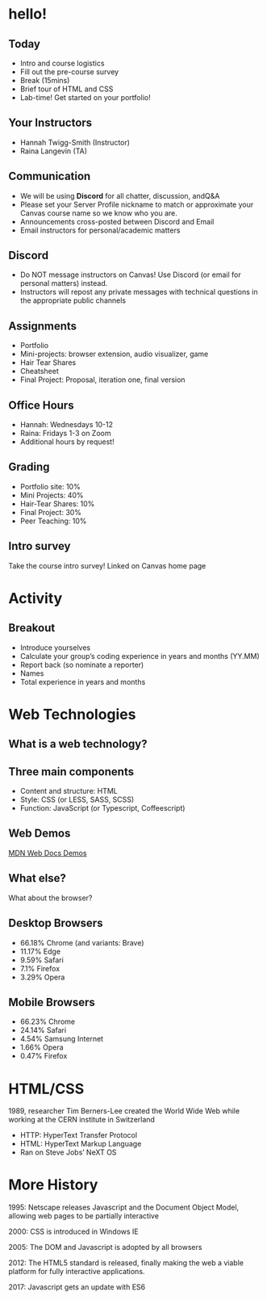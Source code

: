 # hello!

## Today

- Intro and course logistics
- Fill out the pre-course survey
- Break (15mins)
- Brief tour of HTML and CSS
- Lab-time! Get started on your portfolio!

## Your Instructors

- Hannah Twigg-Smith (Instructor)
- Raina Langevin (TA)

## Communication

- We will be using **Discord** for all chatter, discussion, andQ&A
- Please set your Server Profile nickname to match or approximate your Canvas
  course name so we know who you are.
- Announcements cross-posted between Discord and Email
- Email instructors for personal/academic matters

## Discord

- Do NOT message instructors on Canvas! Use Discord (or email for personal
  matters) instead.
- Instructors will repost any private messages with technical questions in the
  appropriate public channels

## Assignments

- Portfolio
- Mini-projects: browser extension, audio visualizer, game
- Hair Tear Shares
- Cheatsheet
- Final Project: Proposal, iteration one, final version

## Office Hours

- Hannah: Wednesdays 10-12
- Raina: Fridays 1-3 on Zoom
- Additional hours by request!

## Grading

- Portfolio site: 10%
- Mini Projects: 40%
- Hair-Tear Shares: 10%
- Final Project: 30%
- Peer Teaching: 10%

## Intro survey

Take the course intro survey! Linked on Canvas home page

# Activity

## Breakout

- Introduce yourselves
- Calculate your group’s coding experience in years and months (YY.MM)
- Report back (so nominate a reporter)
- Names
- Total experience in years and months

# Web Technologies

## What is a web technology?

## Three main components

- Content and structure: HTML
- Style: CSS (or LESS, SASS, SCSS)
- Function: JavaScript (or Typescript, Coffeescript)

## Web Demos

[MDN Web Docs Demos](https://developer.mozilla.org/en-US/docs/Web/Demos)

## What else?

What about the browser?

## Desktop Browsers

- 66.18% Chrome (and variants: Brave)
- 11.17% Edge
- 9.59% Safari
- 7.1% Firefox
- 3.29% Opera

## Mobile Browsers

- 66.23% Chrome
- 24.14% Safari
- 4.54% Samsung Internet
- 1.66% Opera
- 0.47% Firefox

# HTML/CSS

1989, researcher Tim Berners-Lee created the World Wide Web while working at the
CERN institute in Switzerland

- HTTP: HyperText Transfer Protocol
- HTML: HyperText Markup Language
- Ran on Steve Jobs’ NeXT OS

# More History

1995: Netscape releases Javascript and the Document Object Model, allowing web
pages to be partially interactive

2000: CSS is introduced in Windows IE

2005: The DOM and Javascript is adopted by all browsers

2012: The HTML5 standard is released, finally making the web a viable platform
for fully interactive applications.

2017: Javascript gets an update with ES6
